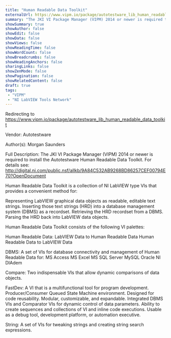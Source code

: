 ```yaml
---
title: "Human Readable Data Toolkit"
externalUrl: https://www.vipm.io/package/autotestware_lib_human_readable_data_toolkit
summary: "The JKI VI Package Manager (VIPM) 2014 or newer is required to install the Autotestware Human Readable Data Toolkit."
showSummary: true
showAuthor: false
showEdit: false
showData: false
showViews: false
showReadingTime: false
showWordCount: false
showBreadcrumbs: false
showHeadingAnchors: false
sharingLinks: false
showZenMode: false
showPagination: false
showRelatedContent: false
draft: true
tags:
 - "VIPM"
 - "NI LabVIEW Tools Network"
---
```


Redirecting to https://www.vipm.io/package/autotestware_lib_human_readable_data_toolkit

Vendor: Autotestware

Author(s): Morgan Saunders
 
Full Description:
The JKI VI Package Manager (VIPM) 2014 or newer is required to install the Autotestware Human Readable Data Toolkit.
For details see:  http://digital.ni.com/public.nsf/allkb/9A84C532AB9268BD86257CEF00794E70?OpenDocument

Human Readable Data Toolkit is a collection of NI LabVIEW type VIs that provides a convenient method for: 

Representing LabVIEW graphical data objects as readable, editable text strings.
Inserting those text strings (HRD) into a database management system (DBMS) as a recordset.
Retrieving the HRD recordset from a DBMS.
Parsing the HRD back into LabVIEW data objects.

Human Readable Data Toolkit consists of the following VI palettes:

Human Readable Data:
LabVIEW Data to Human Readable Data
Human Readable Data to LabVIEW Data

DBMS:
A set of VIs for database connectivity and management of Human Readable Data for:
MS Access
MS Excel
MS SQL Server
MySQL
Oracle
NI DIAdem

Compare:
Two indispensable VIs that allow dynamic comparisons of data objects.

FastDev:
A VI that is a multifunctional tool for program development.
Producer/Consumer Queued State Machine environment. 
Designed for code reusability.  Modular, customizable, and expandable.
Integrated DBMS VIs and Comparator VIs for dynamic control of data parameters.
Ability to create sequences and collections of VI and inline code executions.
Usable as a debug tool, development platform, or automation executive.

String:
A set of VIs for tweaking strings and creating string search expressions.
